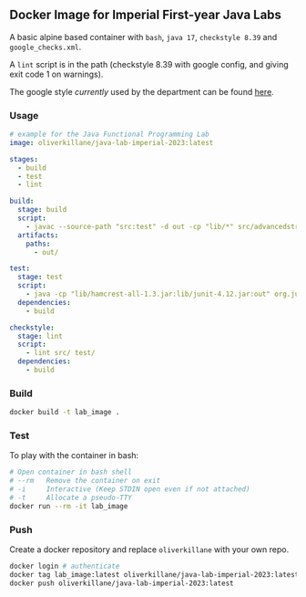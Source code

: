 ## Docker Image for Imperial First-year Java Labs
A basic alpine based container with `bash`, `java 17`, `checkstyle 8.39` and `google_checks.xml`.

A `lint` script is in the path (checkstyle 8.39 with google config, and giving exit code 1 on warnings).

The google style *currently* used by the department can be found [here](https://static.us.edusercontent.com/files/FcsJmNtP51I8KRe6kHFDgSga).

### Usage
```yml
# example for the Java Functional Programming Lab
image: oliverkillane/java-lab-imperial-2023:latest

stages:
  - build
  - test
  - lint

build:
  stage: build
  script:
    - javac --source-path "src:test" -d out -cp "lib/*" src/advancedstreams/* src/rectangles/* test/*
  artifacts:
    paths:
      - out/

test:
  stage: test
  script:
    - java -cp "lib/hamcrest-all-1.3.jar:lib/junit-4.12.jar:out" org.junit.runner.JUnitCore TestSuite
  dependencies:
    - build

checkstyle:
  stage: lint
  script: 
    - lint src/ test/
  dependencies:
    - build
```

### Build
```bash
docker build -t lab_image .
```

### Test
To play with the container in bash:
```bash
# Open container in bash shell
# --rm   Remove the container on exit
# -i     Interactive (Keep STDIN open even if not attached)
# -t     Allocate a pseudo-TTY
docker run --rm -it lab_image
```

### Push
Create a docker repository and replace `oliverkillane` with your own repo.
```bash
docker login # authenticate
docker tag lab_image:latest oliverkillane/java-lab-imperial-2023:latest
docker push oliverkillane/java-lab-imperial-2023:latest
```
